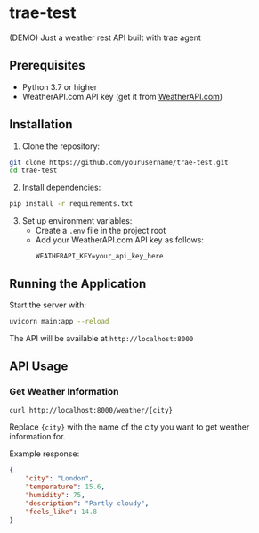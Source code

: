 # trae-test
(DEMO) Just a weather rest API built with trae agent

## Prerequisites

- Python 3.7 or higher
- WeatherAPI.com API key (get it from [WeatherAPI.com](https://www.weatherapi.com/))

## Installation

1. Clone the repository:
```bash
git clone https://github.com/yourusername/trae-test.git
cd trae-test
```

2. Install dependencies:
```bash
pip install -r requirements.txt
```

3. Set up environment variables:
   - Create a `.env` file in the project root
   - Add your WeatherAPI.com API key as follows:
     ```
     WEATHERAPI_KEY=your_api_key_here
     ```

## Running the Application

Start the server with:
```bash
uvicorn main:app --reload
```

The API will be available at `http://localhost:8000`

## API Usage

### Get Weather Information

```bash
curl http://localhost:8000/weather/{city}
```

Replace `{city}` with the name of the city you want to get weather information for.

Example response:
```json
{
    "city": "London",
    "temperature": 15.6,
    "humidity": 75,
    "description": "Partly cloudy",
    "feels_like": 14.8
}
```
